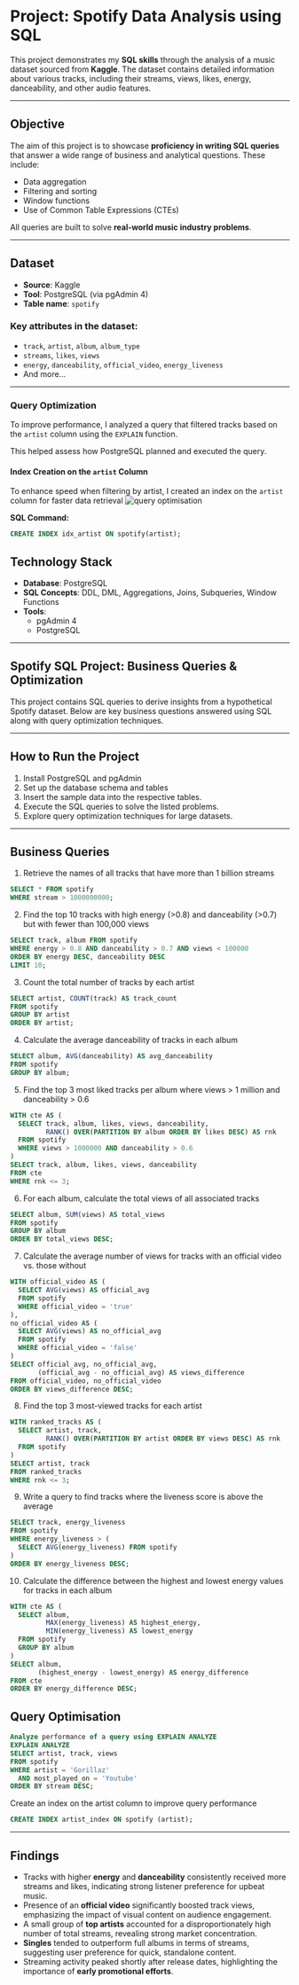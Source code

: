 # Project: Spotify Data Analysis using SQL

This project demonstrates my **SQL skills** through the analysis of a music dataset sourced from **Kaggle**. The dataset contains detailed information about various tracks, including their streams, views, likes, energy, danceability, and other audio features.

---

## Objective

The aim of this project is to showcase **proficiency in writing SQL queries** that answer a wide range of business and analytical questions. These include:

- Data aggregation  
- Filtering and sorting  
- Window functions  
- Use of Common Table Expressions (CTEs)  

All queries are built to solve **real-world music industry problems**.

---

##  Dataset

- **Source**: Kaggle  
- **Tool**: PostgreSQL (via pgAdmin 4)  
- **Table name**: `spotify`  

###  Key attributes in the dataset:
- `track`, `artist`, `album`, `album_type`  
- `streams`, `likes`, `views`  
- `energy`, `danceability`, `official_video`, `energy_liveness`  
- And more...

---

### Query Optimization

To improve performance, I analyzed a query that filtered tracks based on the `artist` column using the `EXPLAIN` function.

This helped assess how PostgreSQL planned and executed the query.

#### Index Creation on the `artist` Column

To enhance speed when filtering by artist, I created an index on the `artist` column for faster data retrieval
![query optimisation](https://github.com/user-attachments/assets/73b2b36b-391d-4437-a457-f85eef0b7142)


**SQL Command:**

```sql
CREATE INDEX idx_artist ON spotify(artist);

```

## Technology Stack

- **Database**: PostgreSQL  
- **SQL Concepts**: DDL, DML, Aggregations, Joins, Subqueries, Window Functions  
- **Tools**:  
  - pgAdmin 4
  - PostgreSQL

---
## Spotify SQL Project: Business Queries & Optimization

This project contains SQL queries to derive insights from a hypothetical Spotify dataset. Below are key business questions answered using SQL along with query optimization techniques.

---
##  How to Run the Project

1. Install PostgreSQL and pgAdmin
2. Set up the database schema and tables 
3. Insert the sample data into the respective tables.  
4. Execute the SQL queries to solve the listed problems.  
5. Explore query optimization techniques for large datasets.

---

##  Business Queries

1. Retrieve the names of all tracks that have more than 1 billion streams
```sql
SELECT * FROM spotify
WHERE stream > 1000000000;
```

2. Find the top 10 tracks with high energy (>0.8) and danceability (>0.7) but with fewer than 100,000 views
```sql
SELECT track, album FROM spotify
WHERE energy > 0.8 AND danceability > 0.7 AND views < 100000
ORDER BY energy DESC, danceability DESC
LIMIT 10;
```

3. Count the total number of tracks by each artist
```sql
SELECT artist, COUNT(track) AS track_count 
FROM spotify 
GROUP BY artist
ORDER BY artist;
```

4. Calculate the average danceability of tracks in each album
```sql
SELECT album, AVG(danceability) AS avg_danceability 
FROM spotify
GROUP BY album;
```

5. Find the top 3 most liked tracks per album where views > 1 million and danceability > 0.6
```sql
WITH cte AS (
  SELECT track, album, likes, views, danceability,
         RANK() OVER(PARTITION BY album ORDER BY likes DESC) AS rnk 
  FROM spotify 
  WHERE views > 1000000 AND danceability > 0.6
)
SELECT track, album, likes, views, danceability
FROM cte 
WHERE rnk <= 3;
```

6. For each album, calculate the total views of all associated tracks
```sql
SELECT album, SUM(views) AS total_views 
FROM spotify 
GROUP BY album
ORDER BY total_views DESC;
```

7. Calculate the average number of views for tracks with an official video vs. those without
```sql
WITH official_video AS (
  SELECT AVG(views) AS official_avg 
  FROM spotify 
  WHERE official_video = 'true'
),
no_official_video AS (
  SELECT AVG(views) AS no_official_avg 
  FROM spotify 
  WHERE official_video = 'false'
)
SELECT official_avg, no_official_avg, 
       (official_avg - no_official_avg) AS views_difference
FROM official_video, no_official_video
ORDER BY views_difference DESC;
```

8. Find the top 3 most-viewed tracks for each artist
```sql
WITH ranked_tracks AS (
  SELECT artist, track,
         RANK() OVER(PARTITION BY artist ORDER BY views DESC) AS rnk 
  FROM spotify
)
SELECT artist, track 
FROM ranked_tracks
WHERE rnk <= 3;
```

9. Write a query to find tracks where the liveness score is above the average
```sql
SELECT track, energy_liveness
FROM spotify
WHERE energy_liveness > (
  SELECT AVG(energy_liveness) FROM spotify
)
ORDER BY energy_liveness DESC;
```

10. Calculate the difference between the highest and lowest energy values for tracks in each album
```sql
WITH cte AS (
  SELECT album, 
         MAX(energy_liveness) AS highest_energy, 
         MIN(energy_liveness) AS lowest_energy 
  FROM spotify
  GROUP BY album
)
SELECT album, 
       (highest_energy - lowest_energy) AS energy_difference 
FROM cte
ORDER BY energy_difference DESC;
```

## Query Optimisation
```sql
Analyze performance of a query using EXPLAIN ANALYZE
EXPLAIN ANALYZE
SELECT artist, track, views 
FROM spotify
WHERE artist = 'Gorillaz'
  AND most_played_on = 'Youtube'
ORDER BY stream DESC;
```

Create an index on the artist column to improve query performance
```sql
CREATE INDEX artist_index ON spotify (artist);
```

---

## Findings

- Tracks with higher **energy** and **danceability** consistently received more streams and likes, indicating strong listener preference for upbeat music.  
- Presence of an **official video** significantly boosted track views, emphasizing the impact of visual content on audience engagement.  
- A small group of **top artists** accounted for a disproportionately high number of total streams, revealing strong market concentration.  
- **Singles** tended to outperform full albums in terms of streams, suggesting user preference for quick, standalone content.  
- Streaming activity peaked shortly after release dates, highlighting the importance of **early promotional efforts**.



